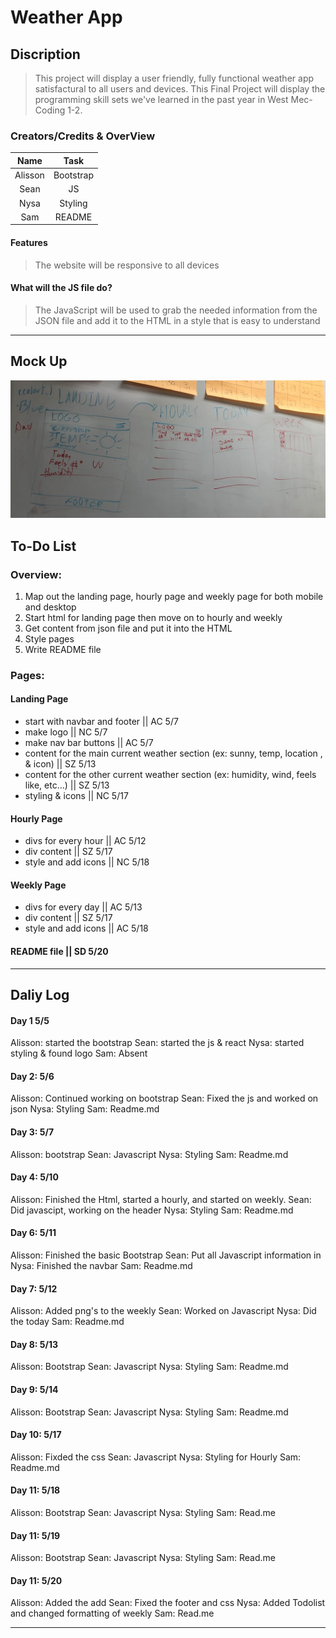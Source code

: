 # Weather App

## Discription
> This project will display a user friendly, fully functional weather app satisfactural to all users and devices.
> This Final Project will display the programming skill sets we've learned in the past year in West Mec-Coding 1-2.


### Creators/Credits & OverView

|    Name  |   Task               |
| :----:   | :----:               |
| Alisson  | Bootstrap            |
| Sean     | JS                   |
| Nysa     | Styling              |
| Sam      | README               |

#### Features
> The website will be responsive to all devices
>

#### What will the JS file do?
> The JavaScript will be used to grab the needed information from the JSON file and add it to the HTML in a style that is easy to understand

_________________________________________________________________________

## Mock Up

![mokeup](images/mockup.jpg)

## To-Do List

### Overview:
1. Map out the landing page, hourly page and weekly page for both mobile and desktop
2. Start html for landing page then move on to hourly and weekly
3. Get content from json file and put it into the HTML
4. Style pages
5. Write README file

### Pages:
#### Landing Page
- start with navbar and footer || AC 5/7
- make logo || NC 5/7
- make nav bar buttons || AC 5/7
- content for the main current weather section (ex: sunny, temp, location , & icon) || SZ 5/13
- content for the other current weather section (ex: humidity, wind, feels like, etc…) || SZ 5/13
- styling & icons || NC 5/17

#### Hourly Page
- divs for every hour || AC 5/12
- div content || SZ 5/17
- style and add icons || NC 5/18

#### Weekly Page
- divs for every day || AC 5/13
- div content || SZ 5/17
- style and add icons || AC 5/18

#### README file || SD 5/20

_________________________________________________________________________

## Daliy Log

#### Day 1 5/5
Alisson: started the bootstrap
Sean: started the js & react
Nysa: started styling & found logo
Sam: Absent

#### Day 2: 5/6
Alisson: Continued working on bootstrap
Sean: Fixed the js and worked on json
Nysa: Styling
Sam: Readme.md

#### Day 3: 5/7
Alisson: bootstrap
Sean: Javascript
Nysa: Styling
Sam: Readme.md

#### Day 4: 5/10
Alisson: Finished the Html, started a hourly, and started on weekly.
Sean: Did javascipt, working on the header
Nysa: Styling
Sam: Readme.md

#### Day 6: 5/11
Alisson: Finished the basic Bootstrap
Sean: Put all Javascript information in
Nysa: Finished the navbar
Sam: Readme.md

#### Day 7: 5/12
Alisson: Added png's to the weekly 
Sean: Worked on Javascript
Nysa: Did the today 
Sam: Readme.md

#### Day 8: 5/13
Alisson: Bootstrap
Sean: Javascript
Nysa: Styling
Sam: Readme.md

#### Day 9: 5/14
Alisson: Bootstrap
Sean: Javascript
Nysa: Styling
Sam: Readme.md

#### Day 10: 5/17
Alisson: Fixded the css
Sean: Javascript
Nysa: Styling for Hourly
Sam: Readme.md

#### Day 11: 5/18
Alisson: Bootstrap
Sean: Javascript
Nysa: Styling
Sam: Read.me

#### Day 11: 5/19
Alisson: Bootstrap
Sean: Javascript
Nysa: Styling
Sam: Read.me

#### Day 11: 5/20
Alisson: Added the add
Sean: Fixed the footer and css 
Nysa: Added Todolist and changed formatting of weekly
Sam: Read.me

_______________________________________________________________


